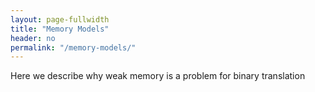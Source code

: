 ```yaml
---
layout: page-fullwidth
title: "Memory Models"
header: no
permalink: "/memory-models/"
---
```

Here we describe why weak memory is a problem for binary translation
